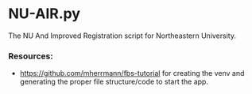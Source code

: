 # NU-AIR.py
The NU And Improved Registration script for Northeastern University. 

### Resources:
- https://github.com/mherrmann/fbs-tutorial for creating the venv and generating the proper file structure/code to start the app.
